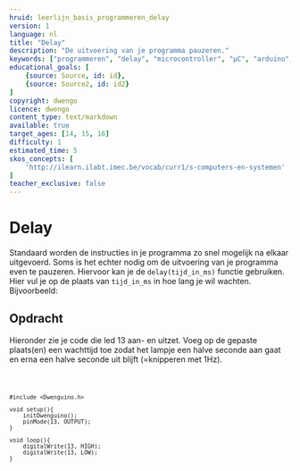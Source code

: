 ```yaml
---
hruid: leerlijn_basis_programmeren_delay
version: 1
language: nl
title: "Delay"
description: "De uitvoering van je programma pauzeren."
keywords: ["programmeren", "delay", "microcontroller", "µC", "arduino", "dwenguino"]
educational_goals: [
    {source: Source, id: id}, 
    {source: Source2, id: id2}
]
copyright: dwengo
licence: dwengo
content_type: text/markdown
available: true
target_ages: [14, 15, 16]
difficulty: 1
estimated_time: 5
skos_concepts: [
    'http://ilearn.ilabt.imec.be/vocab/curr1/s-computers-en-systemen'
]
teacher_exclusive: false
---
```


# Delay

Standaard worden de instructies in je programma zo snel mogelijk na elkaar uitgevoerd. Soms is het echter nodig om de uitvoering van je programma even te pauzeren. Hiervoor kan je de `delay(tijd_in_ms)` functie gebruiken. Hier vul je op de plaats van `tijd_in_ms` in hoe lang je wil wachten. Bijvoorbeeld: 


<div class="dwengo-content assignment">
    <h2 class="title">Opdracht</h2>
    <div class="content">
        Hieronder zie je code die led 13 aan- en uitzet. Voeg op de gepaste plaats(en) een wachttijd toe zodat het lampje een halve seconde aan gaat en erna een halve seconde uit blijft (=knipperen met 1Hz). 
        <div>
        <pre>
<code class="language-cpp">

    #include <Dwenguino.h>

    void setup(){
        initDwenguino();
        pinMode(13, OUTPUT);
    }

    void loop(){
        digitalWrite(13, HIGH);
        digitalWrite(13, LOW);
    }
</code>
        </pre> 
        </div>
    </div>
</div>